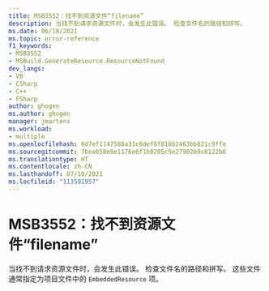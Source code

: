 ```yaml
---
title: MSB3552：找不到资源文件“filename”
description: 当找不到请求资源文件时，会发生此错误。 检查文件名的路径和拼写。
ms.date: 06/18/2021
ms.topic: error-reference
f1_keywords:
- MSB3552
- MSBuild.GenerateResource.ResourceNotFound
dev_langs:
- VB
- CSharp
- C++
- FSharp
author: ghogen
ms.author: ghogen
manager: jmartens
ms.workload:
- multiple
ms.openlocfilehash: 0d7ef1147588a31c6def8f810b2463bb821c9ffe
ms.sourcegitcommit: 7bea658e9e1176e6f1b0205c5e27902b9c8122b6
ms.translationtype: HT
ms.contentlocale: zh-CN
ms.lasthandoff: 07/10/2021
ms.locfileid: "113591957"
---
```

# <a name="msb3552-resource-file-filename-cannot-be-found"></a>MSB3552：找不到资源文件“filename”

当找不到请求资源文件时，会发生此错误。 检查文件名的路径和拼写。 这些文件通常指定为项目文件中的 `EmbeddedResource` 项。
